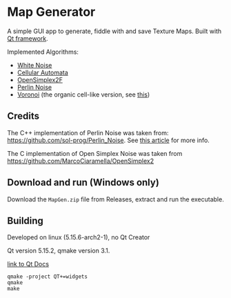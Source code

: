 # Map Generator

A simple GUI app to generate, fiddle with and save Texture Maps.
Built with [Qt framework](https://qt.io).

Implemented Algorithms:

- [White Noise](https://en.wikipedia.org/wiki/White_noise)
- [Cellular Automata](https://en.wikipedia.org/wiki/Cellular_automaton)
- [OpenSimplex2F](https://en.wikipedia.org/wiki/OpenSimplex_noise)
- [Perlin Noise](https://en.wikipedia.org/wiki/Perlin_noise)
- [Voronoi](https://en.wikipedia.org/wiki/Voronoi_diagram) (the organic cell-like version, see [this](https://docs.blender.org/manual/en/latest/_images/render_shader-nodes_textures_voronoi_smoothness-distance-zero.png))

## Credits

The C++ implementation of Perlin Noise was taken from: https://github.com/sol-prog/Perlin_Noise.
See [this article](https://solarianprogrammer.com/2012/07/18/perlin-noise-cpp-11/) for more info.

The C implementation of Open Simplex Noise was taken from https://github.com/MarcoCiaramella/OpenSimplex2

## Download and run (Windows only)

Download the `MapGen.zip` file from Releases, extract and run the executable.

## Building

Developed on linux (5.15.6-arch2-1), no Qt Creator

Qt version 5.15.2, qmake version 3.1.

[link to Qt Docs](https://doc.qt.io/qt-5.15/gettingstarted.html)

```
qmake -project QT+=widgets
qmake
make
```
